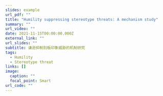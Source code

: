 ```yaml
---
slides: example
url_pdf: ""
title: "Humility suppressing stereotype threats: A mechanism study"
summary: ""
url_video: ""
date: 2021-11-15T00:00:00.000Z
external_link: ""
url_slides: ""
subtitle: 谦逊抑制刻板印象威胁的机制研究
tags:
  - Humility
  - Stereotype threat
links: []
image:
  caption: ""
  focal_point: Smart
url_code: ""
---
```

